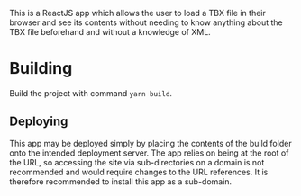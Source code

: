 This is a ReactJS app which allows the user to load a TBX file in their browser and see its contents without needing to know anything about the TBX file beforehand and without a knowledge of XML.

# Building

Build the project with command `yarn build`.

## Deploying

This app may be deployed simply by placing the contents of the build folder onto the intended deployment server.  The app relies on being at the root of the URL, so accessing the site via sub-directories on a domain is not recommended and would require changes to the URL references.  It is therefore recommended to install this app as a sub-domain.
